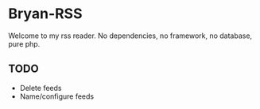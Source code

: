 # Bryan-RSS

Welcome to my rss reader. No dependencies, no framework, no database, pure php.

## TODO

- Delete feeds
- Name/configure feeds